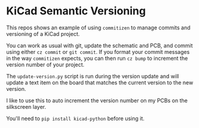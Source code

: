 # KiCad Semantic Versioning

This repos shows an example of using `commitizen` to manage commits and versioning
of a KiCad project.

You can work as usual with git, update the schematic and PCB, and commit using either
`cz commit` or `git commit`. If you format your commit messages in the way `commitizen`
expects, you can then run `cz bump` to increment the version number of your project.

The `update-version.py` script is run during the version update and will update a
text item on the board that matches the current version to the new version.

I like to use this to auto increment the version number on my PCBs on the silkscreen
layer.

You'll need to `pip install kicad-python` before using it.
